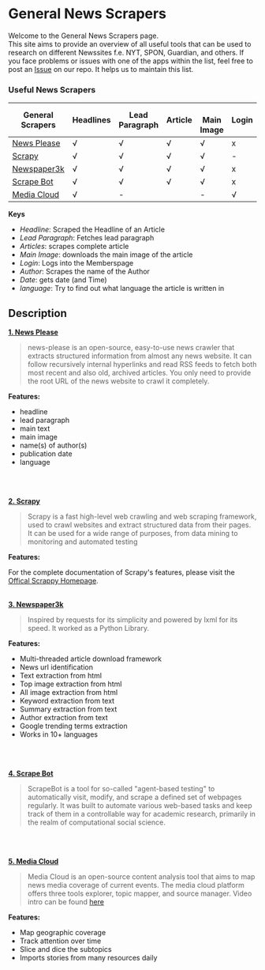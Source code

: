 # General News Scrapers

Welcome to the General News Scrapers page.  
This site aims to provide an overview of all useful tools that can be used to research on different Newssites f.e. NYT, SPON, Guardian, and others. If you face problems or issues with one of the apps within the list, feel free to post an [Issue](https://github.com/Leibniz-HBI/Social-Media-Observatory/issues) on our repo. It helps us to maintain this list. 

### Useful News Scrapers

<!-- ![Overview](https://abload.de/img/bildschirmfoto2019-11jwkyf.png) -->

| General Scrapers                                       | Headlines | Lead Paragraph | Article | <br>Main Image | Login | Author | Date | Language |
| ------------------------------------------------------ | --------- | -------------- | ------- | -------------- | ----- | ------ | ---- | -------- |
| [News Please](https://github.com/fhamborg/news-please) | √         | √              | √       | √              | x     | √      | √    | √        |
| [Scrapy](https://github.com/scrapy/scrapy)             | √         | √              | √       | √              | \-    | √      | √    | \-       |
| [Newspaper3k](https://github.com/codelucas/newspaper)  | √         | √              | √       | √              | x     | √      | √    | \-       |
| [Scrape Bot](https://github.com/MarHai/ScrapeBot)      | √         | √              | √       | √              | x     | √      | √    | \-       |
| [Media Cloud](https://mediacloud.org/)                 | √         |   -            |         |     -           | √     |        | √    | √

**Keys**
* _Headline_: Scraped the Headline of an Article
* _Lead Paragraph_: Fetches lead paragraph
* _Articles_: scrapes complete article
* _Main Image_: downloads the main image of the article
* _Login_: Logs into the Memberspage
* _Author_: Scrapes the name of the Author
* _Date_: gets date (and Time) 
* _language_: Try to find out what language the article is written in

## Description

[**1. News Please**](https://github.com/fhamborg/news-please)

> news-please is an open-source, easy-to-use news crawler that extracts structured information from almost any news website. It can follow recursively internal hyperlinks and read RSS feeds to fetch both most recent and also old, archived articles. You only need to provide the root URL of the news website to crawl it completely.

**Features:**


* headline
* lead paragraph
* main text
* main image
* name(s) of author(s)
* publication date
* language
<br>
<br>

[**2. Scrapy**](https://github.com/scrapy/scrapy)

> Scrapy is a fast high-level web crawling and web scraping framework, used to crawl websites and extract structured data from their pages. It can be used for a wide range of purposes, from data mining to monitoring and automated testing

**Features:**

For the complete documentation of Scrapy's features, please visit the [Offical Scrappy Homepage](www.scrapy.org).
<br>
<br>

[**3. Newspaper3k**](https://github.com/codelucas/newspaper)

> Inspired by requests for its simplicity and powered by lxml for its speed. It worked as a Python Library. 

**Features:**

* Multi-threaded article download framework
* News url identification
* Text extraction from html
* Top image extraction from html
* All image extraction from html
* Keyword extraction from text
* Summary extraction from text
* Author extraction from text
* Google trending terms extraction
* Works in 10+ languages 
<br>
<br>

[**4. Scrape Bot**](https://github.com/MarHai/ScrapeBot)

> ScrapeBot is a tool for so-called "agent-based testing" to automatically visit, modify, and scrape a defined set of webpages regularly. It was built to automate various web-based tasks and keep track of them in a controllable way for academic research, primarily in the realm of computational social science.

<br>
<br>

[**5. Media Cloud**](https://mediacloud.org/)

> Media Cloud is an open-source content analysis tool that aims to map news media coverage of current events. The media cloud platform offers three tools explorer, topic mapper, and source manager. Video intro can be found [here](https://www.youtube.com/watch?v=sw7UoFFsGOA&list=PL48YHRNVv8PS5JltJQu5hgJmH98nDxP_U)

**Features:**

* Map geographic coverage
* Track attention over time
* Slice and dice the subtopics
* Imports stories from many resources daily 

<br>
<br>
